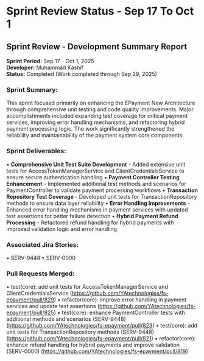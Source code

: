 # Sprint Review Status - Sep 17 To Oct 1

## Sprint Review - Development Summary Report

**Sprint Period:** Sep 17 - Oct 1, 2025  
**Developer:** Muhammad Kashif  
**Status:** Completed (Work completed through Sep 29, 2025)

### Sprint Summary:

This sprint focused primarily on enhancing the EPayment New Architecture through comprehensive unit testing and code quality improvements. Major accomplishments included expanding test coverage for critical payment services, improving error handling mechanisms, and refactoring hybrid payment processing logic. The work significantly strengthened the reliability and maintainability of the payment system core components.

### Sprint Deliverables:

• **Comprehensive Unit Test Suite Development** - Added extensive unit tests for AccessTokenManagerService and ClientCredentialsService to ensure secure authentication handling
• **Payment Controller Testing Enhancement** - Implemented additional test methods and scenarios for PaymentController to validate payment processing workflows
• **Transaction Repository Test Coverage** - Developed unit tests for TransactionRepository methods to ensure data layer reliability
• **Error Handling Improvements** - Enhanced error handling mechanisms in payment services with updated test assertions for better failure detection
• **Hybrid Payment Refund Processing** - Refactored refund handling for hybrid payments with improved validation logic and error handling

### Associated Jira Stories:

• SERV-9448
• SERV-0000

### Pull Requests Merged:

• test(core): add unit tests for AccessTokenManagerService and ClientCredentialsService (https://github.com/YAtechnologies/fs-epayment/pull/829)
• refactor(core): improve error handling in payment services and update test assertions (https://github.com/YAtechnologies/fs-epayment/pull/825)
• test(core): enhance PaymentController tests with additional methods and scenarios (SERV-9448) (https://github.com/YAtechnologies/fs-epayment/pull/823)
• test(core): add unit tests for TransactionRepository methods (SERV-9448) (https://github.com/YAtechnologies/fs-epayment/pull/821)
• refactor(core): enhance refund handling for hybrid payments and improve validation (SERV-0000) (https://github.com/YAtechnologies/fs-epayment/pull/819)
